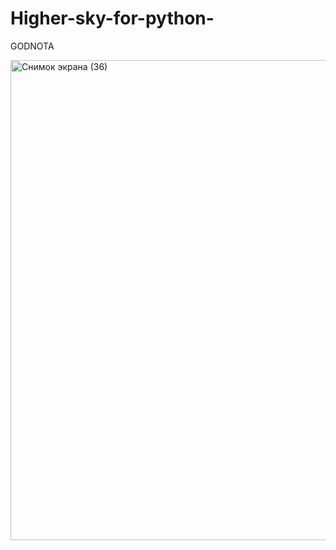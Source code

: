 # Higher-sky-for-python-
GODNOTA

<img width="1280" height="768" alt="Снимок экрана (36)" src="https://github.com/user-attachments/assets/569d1298-f1de-4fff-b441-a9c0ed49dbce" />

